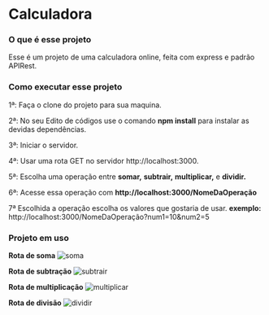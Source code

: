 # Calculadora

### O que é esse projeto

Esse é um projeto de uma calculadora online, feita com express e padrão APIRest.

### Como executar esse projeto

1ª: Faça o clone do projeto para sua maquina.

2ª: No seu Edito de códigos use o comando **npm install** para instalar as devidas dependências.

3ª: Iniciar o servidor.

4ª: Usar uma rota GET no servidor http://localhost:3000.

5ª: Escolha uma operação entre **somar,** **subtrair,** **multiplicar,** e **dividir.**

6ª: Acesse essa operação com **http://localhost:3000/NomeDaOperação**

7ª  Escolhida a operação escolha os valores que gostaria de usar. **exemplo:** http://localhost:3000/NomeDaOperação?num1=10&num2=5

### Projeto em uso

**Rota de soma**
![soma](https://github.com/vinipds/Calculadora/assets/141866788/d6cac68c-9a76-4e47-a2e1-93651545ecb1)

**Rota de subtração**
![subtrair](https://github.com/vinipds/Calculadora/assets/141866788/d5b4117e-707b-4725-96c8-f459a0f109e4)

**Rota de multiplicação**
![multiplicar](https://github.com/vinipds/Calculadora/assets/141866788/9e2edece-c94d-4396-9277-1f9399574103)

**Rota de divisão**
![dividir](https://github.com/vinipds/Calculadora/assets/141866788/a480ebf9-5006-4467-86cb-faba9fd95015)



